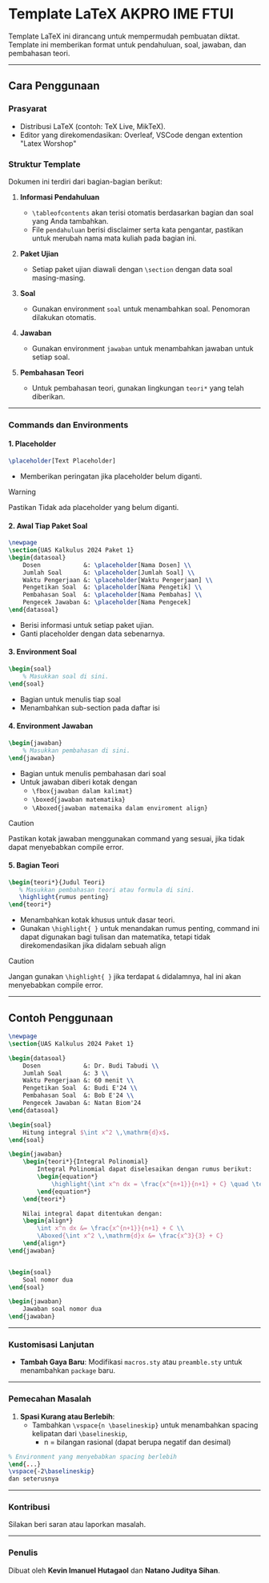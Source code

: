 # Template LaTeX AKPRO IME FTUI 

Template LaTeX ini dirancang untuk mempermudah pembuatan diktat. Template ini memberikan format untuk pendahuluan, soal, jawaban, dan pembahasan teori. 

---

## Cara Penggunaan

### Prasyarat

- Distribusi LaTeX (contoh: TeX Live, MikTeX).
- Editor yang direkomendasikan: Overleaf, VSCode dengan extention "Latex Worshop"

### Struktur Template

Dokumen ini terdiri dari bagian-bagian berikut:

1. **Informasi Pendahuluan**
   - `\tableofcontents` akan terisi otomatis berdasarkan bagian dan soal yang Anda tambahkan.
   - File `pendahuluan` berisi disclaimer serta kata pengantar, pastikan untuk merubah nama mata kuliah pada bagian ini. 
   
2. **Paket Ujian**
   - Setiap paket ujian diawali dengan `\section` dengan data soal masing-masing.

3. **Soal**
   - Gunakan environment `soal` untuk menambahkan soal. Penomoran dilakukan otomatis.

4. **Jawaban**
   - Gunakan environment `jawaban` untuk menambahkan jawaban untuk setiap soal.

5. **Pembahasan Teori**
   - Untuk pembahasan teori, gunakan lingkungan `teori*` yang telah diberikan.

---

### Commands dan Environments


#### 1. Placeholder

```latex
\placeholder[Text Placeholder]
```

- Memberikan peringatan jika placeholder belum diganti.
> [!WARNING]
> Pastikan Tidak ada placeholder yang belum diganti.

#### 2. Awal Tiap Paket Soal 

```latex
\newpage
\section{UAS Kalkulus 2024 Paket 1}
\begin{datasoal}
	Dosen            &: \placeholder[Nama Dosen] \\
	Jumlah Soal      &: \placeholder[Jumlah Soal] \\
	Waktu Pengerjaan &: \placeholder[Waktu Pengerjaan] \\
	Pengetikan Soal  &: \placeholder[Nama Pengetik] \\
	Pembahasan Soal  &: \placeholder[Nama Pembahas] \\
	Pengecek Jawaban &: \placeholder[Nama Pengecek]
\end{datasoal}
```

- Berisi informasi untuk setiap paket ujian.
- Ganti placeholder dengan data sebenarnya.

#### 3. Environment Soal

```latex
\begin{soal}
    % Masukkan soal di sini.
\end{soal}
```
- Bagian untuk menulis tiap soal
- Menambahkan sub-section pada daftar isi

#### 4. Environment Jawaban

```latex
\begin{jawaban}
    % Masukkan pembahasan di sini.
\end{jawaban}
```
- Bagian untuk menulis pembahasan dari soal
- Untuk jawaban diberi kotak dengan
  - ```\fbox{jawaban dalam kalimat}```
  - ```\boxed{jawaban matematika} ```
  - ```\Aboxed{jawaban matemaika dalam enviroment align} ```
> [!CAUTION]
> Pastikan kotak jawaban menggunakan command yang sesuai, jika tidak dapat menyebabkan compile error.


#### 5. Bagian Teori 

```latex
\begin{teori*}{Judul Teori}
   % Masukkan pembahasan teori atau formula di sini.
   \highlight{rumus penting}
\end{teori*}
```

- Menambahkan kotak khusus untuk dasar teori.
- Gunakan ```\highlight{ }``` untuk menandakan rumus penting, command ini dapat digunakan bagi tulisan dan matematika, tetapi tidak direkomendasikan jika didalam sebuah align 
> [!CAUTION]
> Jangan gunakan ```\highlight{ }``` jika terdapat ```&``` didalamnya, hal ini akan menyebabkan compile error.



---

## Contoh Penggunaan

```latex
\newpage
\section{UAS Kalkulus 2024 Paket 1}

\begin{datasoal}
	Dosen            &: Dr. Budi Tabudi \\
	Jumlah Soal      &: 3 \\
	Waktu Pengerjaan &: 60 menit \\
	Pengetikan Soal  &: Budi E'24 \\
	Pembahasan Soal  &: Bob E'24 \\
	Pengecek Jawaban &: Natan Biom'24
\end{datasoal}

\begin{soal}
    Hitung integral $\int x^2 \,\mathrm{d}x$.
\end{soal}

\begin{jawaban}
	\begin{teori*}{Integral Polinomial}
		Integral Polinomial dapat diselesaikan dengan rumus berikut:
		\begin{equation*}
			\highlight{\int x^n dx = \frac{x^{n+1}}{n+1} + C} \quad \text{Untuk $n \neq -1$}
		\end{equation*}
	\end{teori*}

	Nilai integral dapat ditentukan dengan: 
	\begin{align*}
		\int x^n dx &= \frac{x^{n+1}}{n+1} + C \\ 
		\Aboxed{\int x^2 \,\mathrm{d}x &= \frac{x^3}{3} + C}
	\end{align*}
\end{jawaban}


\begin{soal}
    Soal nomor dua
\end{soal}

\begin{jawaban}
    Jawaban soal nomor dua
\end{jawaban}
```

---


### Kustomisasi Lanjutan

- **Tambah Gaya Baru**: Modifikasi `macros.sty` atau `preamble.sty` untuk menambahkan `package` baru.

---

### Pemecahan Masalah

1. **Spasi Kurang atau Berlebih**:
   - Tambahkan `\vspace{n \baselineskip}` untuk menambahkan spacing kelipatan dari `\baselineskip`,
     	- n = bilangan rasional (dapat berupa negatif dan desimal)
```latex
% Environment yang menyebabkan spacing berlebih 
\end{...}
\vspace{-2\baselineskip}	
dan seterusnya 
```

---

### Kontribusi

Silakan beri saran atau laporkan masalah. 

---

### Penulis
Dibuat oleh **Kevin Imanuel Hutagaol** dan **Natano Juditya Sihan**.
